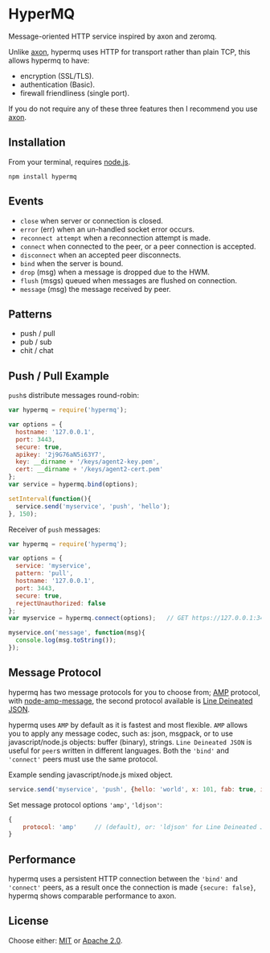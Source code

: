# HyperMQ

Message-oriented HTTP service inspired by axon and zeromq.  

Unlike [axon](https://www.npmjs.org/package/axon), hypermq uses HTTP for transport rather than plain TCP, this allows hypermq to have:

  - encryption (SSL/TLS).
  - authentication (Basic).
  - firewall friendliness (single port).  
  
If you do not require any of these three features then I recommend you use [axon](https://www.npmjs.org/package/axon).  

## Installation

From your terminal, requires [node.js](http://nodejs.org/).

```
npm install hypermq
```

## Events

  - `close` when server or connection is closed.
  - `error` (err) when an un-handled socket error occurs.
  - `reconnect attempt` when a reconnection attempt is made.
  - `connect` when connected to the peer, or a peer connection is accepted.
  - `disconnect` when an accepted peer disconnects.
  - `bind` when the server is bound.
  - `drop` (msg) when a message is dropped due to the HWM.
  - `flush` (msgs) queued when messages are flushed on connection.
  - `message` (msg) the message received by peer.

## Patterns

  - push / pull
  - pub / sub
  - chit / chat
  
## Push / Pull Example

`push`s distribute messages round-robin:

```js
var hypermq = require('hypermq');

var options = {
  hostname: '127.0.0.1',
  port: 3443,
  secure: true,
  apikey: '2j9G76aN5i63Y7',
  key: __dirname + '/keys/agent2-key.pem',
  cert: __dirname + '/keys/agent2-cert.pem'
};
var service = hypermq.bind(options);

setInterval(function(){
  service.send('myservice', 'push', 'hello');
}, 150);
```
Receiver of `push` messages:

```js
var hypermq = require('hypermq');

var options = { 
  service: 'myservice', 
  pattern: 'pull', 
  hostname: '127.0.0.1', 
  port: 3443, 
  secure: true, 
  rejectUnauthorized: false 
};
var myservice = hypermq.connect(options);   // GET https://127.0.0.1:3443/myservice/pull/

myservice.on('message', function(msg){
  console.log(msg.toString());
});
```

## Message Protocol

hypermq has two message protocols for you to choose from; [AMP](https://github.com/visionmedia/node-amp) protocol, with [node-amp-message](https://github.com/visionmedia/node-amp-message), the second protocol available is [Line Deineated JSON](http://en.wikipedia.org/wiki/Line_Delimited_JSON).  

hypermq uses `AMP` by default as it is fastest and most flexible. `AMP` allows you to apply any message codec, such as: json, msgpack, or to use javascript/node.js objects: buffer (binary), strings. `Line Deineated JSON` is useful for `peer`s written in different languages. Both the `'bind'` and `'connect'` peers must use the same protocol.    

Example sending javascript/node.js mixed object.

```js
service.send('myservice', 'push', {hello: 'world', x: 101, fab: true, image: new Buffer('binary image data')});
```
Set message protocol options `'amp'`, `'ldjson'`:
```js
{
	protocol: 'amp'		// (default), or: 'ldjson' for Line Deineated JSON.
}
```

## Performance

hypermq uses a persistent HTTP connection between the `'bind'` and `'connect'` peers, as a result once the connection is made `{secure: false}`, hypermq shows comparable performance to axon.


## License

Choose either: [MIT](http://opensource.org/licenses/MIT) or [Apache 2.0](http://www.apache.org/licenses/LICENSE-2.0).

